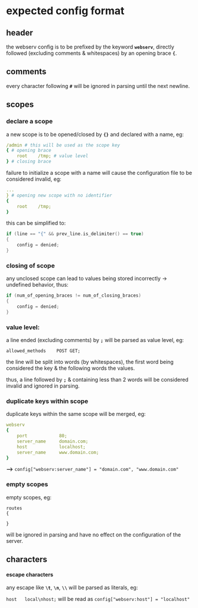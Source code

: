# expected config format

## header
the webserv config is to be prefixed by the keyword **`webserv`**, directly followed (excluding comments & whitespaces) by an opening brace **`{`**.
## comments
every character following **`#`** will be ignored in parsing until the next newline.
## scopes
### declare a scope
a new scope is to be opened/closed by **`{}`** and declared with a name, eg:

```yaml
/admin # this will be used as the scope key
{ # opening brace
	root	/tmp; # value level
} # closing brace
```
failure to initialize a scope with a name will cause the configuration file to be considered invalid, eg:
```yaml
... 
} # opening new scope with no identifier
{
	root	/tmp;
}
```
this can be simplified to:

```cpp
if (line == "{" && prev_line.is_delimiter() == true)
{
	config = denied;
}	
```
### closing of scope
any unclosed scope can lead to values being stored incorrectly -> undefined behavior, thus:
```cpp
if (num_of_opening_braces != num_of_closing_braces)
{
	config = denied;
}
```
### value level:
a line ended (excluding comments) by **`;`** will be parsed as value level, eg:

`allowed_methods	POST GET;`

the line will be split into words (by whitespaces), the first word being considered the key & the following words the values.

thus, a line followed by **`;`** & containing less than 2 words will be considered invalid and ignored in parsing.
### duplicate keys within scope
duplicate keys within the same scope will be merged, eg:
```yaml
webserv
{
	port			80;
	server_name		domain.com;
	host			localhost;
	server_name		www.domain.com;
}
```
**-->** `config["webserv:server_name"] = "domain.com", "www.domain.com"`
### empty scopes
empty scopes, eg:
```
routes
{

}
```
will be ignored in parsing and have no effect on the configuration of the server.
## characters
#### escape characters
any escape like **`\t`**, **`\n`**, **`\\`** will be parsed as literals, eg:

`host	local\nhost;` will be read as `config["webserv:host"] = "localhost"`